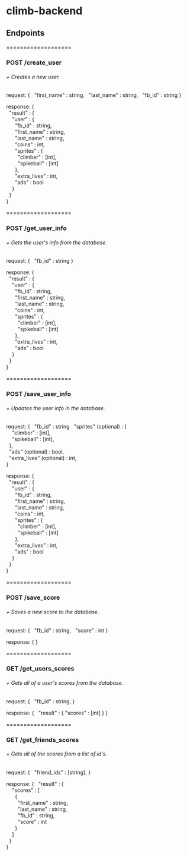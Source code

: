 # climb-backend

## Endpoints

===================
### POST /create_user
###### + Creates a new user.
request:
{
&nbsp;&nbsp;"first_name"  :   string,
&nbsp;&nbsp;"last_name"   :   string,
&nbsp;&nbsp;"fb_id"       :   string
}

response:
{  
&nbsp;&nbsp;"result" : {  
&nbsp;&nbsp;&nbsp;&nbsp;"user" : {  
&nbsp;&nbsp;&nbsp;&nbsp;&nbsp;&nbsp;"fb_id" : string,  
&nbsp;&nbsp;&nbsp;&nbsp;&nbsp;&nbsp;"first_name" : string,  
&nbsp;&nbsp;&nbsp;&nbsp;&nbsp;&nbsp;"last_name" : string,  
&nbsp;&nbsp;&nbsp;&nbsp;&nbsp;&nbsp;"coins" : int,  
&nbsp;&nbsp;&nbsp;&nbsp;&nbsp;&nbsp;"sprites" : {  
&nbsp;&nbsp;&nbsp;&nbsp;&nbsp;&nbsp;&nbsp;&nbsp;"climber" : [int],  
&nbsp;&nbsp;&nbsp;&nbsp;&nbsp;&nbsp;&nbsp;&nbsp;"spikeball" : [int]  
&nbsp;&nbsp;&nbsp;&nbsp;&nbsp;&nbsp;},  
&nbsp;&nbsp;&nbsp;&nbsp;&nbsp;&nbsp;"extra_lives" : int,  
&nbsp;&nbsp;&nbsp;&nbsp;&nbsp;&nbsp;"ads" : bool  
&nbsp;&nbsp;&nbsp;&nbsp;}  
&nbsp;&nbsp;}  
}  

===================
### POST /get_user_info
###### + Gets the user's info from the database.
request:
{
&nbsp;&nbsp;"fb_id"  :   string
}

response:
{  
&nbsp;&nbsp;"result" : {  
&nbsp;&nbsp;&nbsp;&nbsp;"user" : {  
&nbsp;&nbsp;&nbsp;&nbsp;&nbsp;&nbsp;"fb_id" : string,  
&nbsp;&nbsp;&nbsp;&nbsp;&nbsp;&nbsp;"first_name" : string,  
&nbsp;&nbsp;&nbsp;&nbsp;&nbsp;&nbsp;"last_name" : string,  
&nbsp;&nbsp;&nbsp;&nbsp;&nbsp;&nbsp;"coins" : int,  
&nbsp;&nbsp;&nbsp;&nbsp;&nbsp;&nbsp;"sprites" : {  
&nbsp;&nbsp;&nbsp;&nbsp;&nbsp;&nbsp;&nbsp;&nbsp;"climber" : [int],  
&nbsp;&nbsp;&nbsp;&nbsp;&nbsp;&nbsp;&nbsp;&nbsp;"spikeball" : [int]  
&nbsp;&nbsp;&nbsp;&nbsp;&nbsp;&nbsp;},  
&nbsp;&nbsp;&nbsp;&nbsp;&nbsp;&nbsp;"extra_lives" : int,  
&nbsp;&nbsp;&nbsp;&nbsp;&nbsp;&nbsp;"ads" : bool  
&nbsp;&nbsp;&nbsp;&nbsp;}  
&nbsp;&nbsp;}  
}  

===================
### POST /save_user_info
###### + Updates the user info in the database.
request:
{
&nbsp;&nbsp;"fb_id"  :   string
&nbsp;&nbsp;"sprites" (optional) :   {  
&nbsp;&nbsp;&nbsp;&nbsp;"climber" : [int],  
&nbsp;&nbsp;&nbsp;&nbsp;"spikeball" : [int],  
&nbsp;&nbsp;},  
&nbsp;&nbsp;"ads" (optional) : bool,  
&nbsp;&nbsp;"extra_lives" (optional) : int,  
}  

response:
{  
&nbsp;&nbsp;"result" : {  
&nbsp;&nbsp;&nbsp;&nbsp;"user" : {  
&nbsp;&nbsp;&nbsp;&nbsp;&nbsp;&nbsp;"fb_id" : string,  
&nbsp;&nbsp;&nbsp;&nbsp;&nbsp;&nbsp;"first_name" : string,  
&nbsp;&nbsp;&nbsp;&nbsp;&nbsp;&nbsp;"last_name" : string,  
&nbsp;&nbsp;&nbsp;&nbsp;&nbsp;&nbsp;"coins" : int,  
&nbsp;&nbsp;&nbsp;&nbsp;&nbsp;&nbsp;"sprites" : {  
&nbsp;&nbsp;&nbsp;&nbsp;&nbsp;&nbsp;&nbsp;&nbsp;"climber" : [int],  
&nbsp;&nbsp;&nbsp;&nbsp;&nbsp;&nbsp;&nbsp;&nbsp;"spikeball" : [int]  
&nbsp;&nbsp;&nbsp;&nbsp;&nbsp;&nbsp;},  
&nbsp;&nbsp;&nbsp;&nbsp;&nbsp;&nbsp;"extra_lives" : int,  
&nbsp;&nbsp;&nbsp;&nbsp;&nbsp;&nbsp;"ads" : bool  
&nbsp;&nbsp;&nbsp;&nbsp;}  
&nbsp;&nbsp;}  
}

===================
### POST /save_score
###### + Saves a new score to the database.
request:
{
&nbsp;&nbsp;"fb_id"  :   string,
&nbsp;&nbsp;"score"   :   int
}

response:
{ }

===================
### GET /get_users_scores
###### + Gets all of a user's scores from the database.
request:
{
&nbsp;&nbsp;"fb_id"  :   string,
}

response:
{
&nbsp;&nbsp;"result"   :  {   "scores"   :   [int]  }
}  

===================
### GET /get_friends_scores
###### + Gets all of the scores from a list of id's.
request:
{
&nbsp;&nbsp;"friend_ids"  :   [string],
}

response:
{
&nbsp;&nbsp;"result" : {  
&nbsp;&nbsp;&nbsp;&nbsp;"scores" : [  
&nbsp;&nbsp;&nbsp;&nbsp;&nbsp;&nbsp;{  
&nbsp;&nbsp;&nbsp;&nbsp;&nbsp;&nbsp;&nbsp;&nbsp;"first_name" : string,  
&nbsp;&nbsp;&nbsp;&nbsp;&nbsp;&nbsp;&nbsp;&nbsp;"last_name" : string,  
&nbsp;&nbsp;&nbsp;&nbsp;&nbsp;&nbsp;&nbsp;&nbsp;"fb_id" : string,  
&nbsp;&nbsp;&nbsp;&nbsp;&nbsp;&nbsp;&nbsp;&nbsp;"score" : int  
&nbsp;&nbsp;&nbsp;&nbsp;&nbsp;&nbsp;}  
&nbsp;&nbsp;&nbsp;&nbsp;]  
&nbsp;&nbsp;}  
}  
